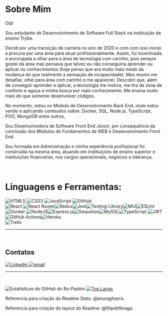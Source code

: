 # Sobre Mim

Olá!

Sou estudante de Desenvolvimento de Software Full Stack na instituição de ensino Trybe.

Decidi por uma transição de carreira no ano de 2020 e com com isso iniciei a procura por uma área para atuar profissionalmente.
Assim, fui incentivada e encorajada a olhar para a área de tecnologia com carinho, pois sempre gostei da área mas pensava que talvez eu não conseguiria aprender ou aplicar os conhecimentos (hoje penso que era muito mais medo da mudança do que realmente a sensação de incapacidade).
Mas resolvi me desafiar, olhei para área com carinho e me apaixonei. 
Descobri que, além de conseguir aprender e aplicar, a tecnologia me motiva, me tira da zona de conforto e aguça a minha busca por mais conhecimento. Me ensina muito mais do que somente desenvolver códigos.

No momento, estou no Módulo  de Desenvolvimento Back End, onde estou vendo e aplicando conteudos sobre: Docker, SQL, Node.js, TypeScript, POO, MongoDB entre outros,

Sou Desenvolvedora de Software Front End Júnior, por consequência da conclusão dos Módulos de Fundamentos da WEB e Desenvolvimento Front End.

Sou formada em Administração e minha experiência profissional foi construída na mesma área, atuando em instituições de ensino superior e instituições financeiras, nos cargos operacionais, negócios e liderança.

</br>


# Linguagens e Ferramentas:


![HTML5](https://img.shields.io/badge/html5-%23E34F26.svg?style=for-the-badge&logo=html5&logoColor=white)
![CSS3](https://img.shields.io/badge/css3-%231572B6.svg?style=for-the-badge&logo=css3&logoColor=white)
![JavaScript](https://img.shields.io/badge/javascript-%23323330.svg?style=for-the-badge&logo=javascript&logoColor=%23F7DF1E)
![GitHub](https://img.shields.io/badge/github-%23121011.svg?style=for-the-badge&logo=github&logoColor=white) <br>
![React](https://img.shields.io/badge/react-%2320232a.svg?style=for-the-badge&logo=react&logoColor=%2361DAFB)
![React Router](https://img.shields.io/badge/React_Router-CA4245?style=for-the-badge&logo=react-router&logoColor=white)![Redux](https://img.shields.io/badge/redux-%23593d88.svg?style=for-the-badge&logo=redux&logoColor=white)![Jest](https://img.shields.io/badge/-jest-%23C21325?style=for-the-badge&logo=jest&logoColor=white)![Testing-Library](https://img.shields.io/badge/-TestingLibrary-%23E33332?style=for-the-badge&logo=testing-library&logoColor=white)![MUI](https://img.shields.io/badge/MUI-%230081CB.svg?style=for-the-badge&logo=mui&logoColor=white)![ESLint](https://img.shields.io/badge/ESLint-4B3263?style=for-the-badge&logo=eslint&logoColor=white) <br>
![Docker](https://img.shields.io/badge/docker-%231572B6.svg?style=for-the-badge&logo=docker&logoColor=white) ![NodeJS](https://img.shields.io/badge/node.js-6DA55F?style=for-the-badge&logo=node.js&logoColor=white)![Express.js](https://img.shields.io/badge/express.js-%23404d59.svg?style=for-the-badge&logo=express&logoColor=%2361DAFB)![Sequelize](https://img.shields.io/badge/Sequelize-52B0E7?style=for-the-badge&logo=Sequelize&logoColor=white)![MySQL](https://img.shields.io/badge/mysql-%2300f.svg?style=for-the-badge&logo=mysql&logoColor=white)![TypeScript](https://img.shields.io/badge/typescript-%23007ACC.svg?style=for-the-badge&logo=typescript&logoColor=white) ![JWT](https://img.shields.io/badge/JWT-black?style=for-the-badge&logo=JSON%20web%20tokens)![GitHub Actions](https://img.shields.io/badge/github%20actions-%232671E5.svg?style=for-the-badge&logo=githubactions&logoColor=white)![Heroku](https://img.shields.io/badge/heroku-%23430098.svg?style=for-the-badge&logo=heroku&logoColor=white) <br>
![Trello](https://img.shields.io/badge/Trello-%23026AA7.svg?style=for-the-badge&logo=Trello&logoColor=white)

<hr/>

</br>

<h2>Contatos</h2>


<a href="https://www.linkedin.com/in/rosalia-padoin-oliveira/" target="_blank">
   <img src="https://img.shields.io/badge/LinkedIn-0077B5?style=for-the-badge&logo=linkedin&logoColor=white" alt="Linkedin"/>
</a> <a href="mailto:padoinrosalia@gmail.com" target="_blank">
   <img src="https://img.shields.io/badge/Gmail-D14836?style=for-the-badge&logo=gmail&logoColor=white" alt="email">
</a>
  
  <hr/>
 
 </br>

![Estatísticas do GitHub do Ro-Padoin](https://github-readme-stats.vercel.app/api?username=Ro-padoin&count_private=true&show_icons=true&theme=outrun) [![Top Langs](https://github-readme-stats.vercel.app/api/top-langs/?username=Ro-padoin&layout=compact)](https://github.com/Ro-padoin/github-readme-stats)

Referencia para criação do Readme Stats: @anuraghazra.

Referencia para criação do layout do Readme: @filipebfbraga.
